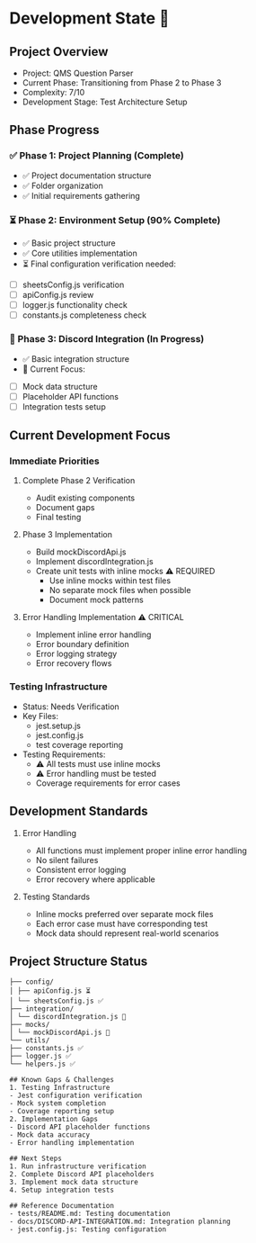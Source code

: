 # Development State 🚧

## Project Overview
- Project: QMS Question Parser
- Current Phase: Transitioning from Phase 2 to Phase 3
- Complexity: 7/10
- Development Stage: Test Architecture Setup


## Phase Progress

### ✅ Phase 1: Project Planning (Complete)
- ✅ Project documentation structure
- ✅ Folder organization
- ✅ Initial requirements gathering

### ⏳ Phase 2: Environment Setup (90% Complete)
- ✅ Basic project structure
- ✅ Core utilities implementation
- ⏳ Final configuration verification needed:
- [ ] sheetsConfig.js verification
- [ ] apiConfig.js review
- [ ] logger.js functionality check
- [ ] constants.js completeness check

### 🔄 Phase 3: Discord Integration (In Progress)
- ✅ Basic integration structure
- 🔄 Current Focus:
- [ ] Mock data structure
- [ ] Placeholder API functions
- [ ] Integration tests setup

## Current Development Focus

### Immediate Priorities
1. Complete Phase 2 Verification
   - Audit existing components
   - Document gaps
   - Final testing

2. Phase 3 Implementation
   - Build mockDiscordApi.js
   - Implement discordIntegration.js
   - Create unit tests with inline mocks ⚠️ REQUIRED
     - Use inline mocks within test files
     - No separate mock files when possible
     - Document mock patterns

3. Error Handling Implementation ⚠️ CRITICAL
   - Implement inline error handling
   - Error boundary definition
   - Error logging strategy
   - Error recovery flows

### Testing Infrastructure
- Status: Needs Verification
- Key Files:
  - jest.setup.js
  - jest.config.js
  - test coverage reporting
- Testing Requirements:
  - ⚠️ All tests must use inline mocks
  - ⚠️ Error handling must be tested
  - Coverage requirements for error cases

## Development Standards
1. Error Handling
   - All functions must implement proper inline error handling
   - No silent failures
   - Consistent error logging
   - Error recovery where applicable

2. Testing Standards
   - Inline mocks preferred over separate mock files
   - Each error case must have corresponding test
   - Mock data should represent real-world scenarios

## Project Structure Status
```src/
├── config/
│ ├── apiConfig.js ⏳
│ └── sheetsConfig.js ✅
├── integration/
│ └── discordIntegration.js 🔄
├── mocks/
│ └── mockDiscordApi.js 🔄
└── utils/
├── constants.js ✅
├── logger.js ✅
└── helpers.js ✅

## Known Gaps & Challenges
1. Testing Infrastructure
- Jest configuration verification
- Mock system completion
- Coverage reporting setup
2. Implementation Gaps
- Discord API placeholder functions
- Mock data accuracy
- Error handling implementation

## Next Steps
1. Run infrastructure verification
2. Complete Discord API placeholders
3. Implement mock data structure
4. Setup integration tests

## Reference Documentation
- tests/README.md: Testing documentation
- docs/DISCORD-API-INTEGRATION.md: Integration planning
- jest.config.js: Testing configuration
